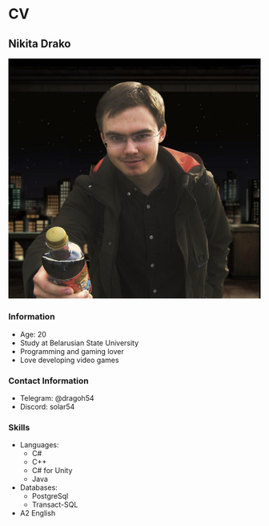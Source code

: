 # CV

## Nikita Drako

![My old photo](image.png)

### Information

- Age: 20
- Study at Belarusian State University
- Programming and gaming lover
- Love developing video games

### Contact Information

- Telegram: @dragoh54
- Discord: solar54

### Skills

- Languages:
  - C#
  - C++
  - C# for Unity
  - Java
- Databases:
  - PostgreSql
  - Transact-SQL
- A2 English
